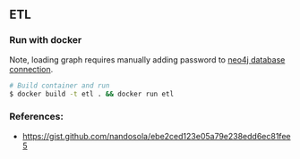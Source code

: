 ## ETL

### Run with docker

Note, loading graph requires manually adding password to [neo4j database connection](queries/graph_queries.py).

```sh
# Build container and run
$ docker build -t etl . && docker run etl
```

### References:

- https://gist.github.com/nandosola/ebe2ced123e05a79e238edd6ec81fee5
